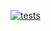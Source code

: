 [![tests](https://github.com/WYL-Doinet/quiz/actions/workflows/tests.yml/badge.svg)](https://github.com/WYL-Doinet/quiz/actions/workflows/tests.yml)
